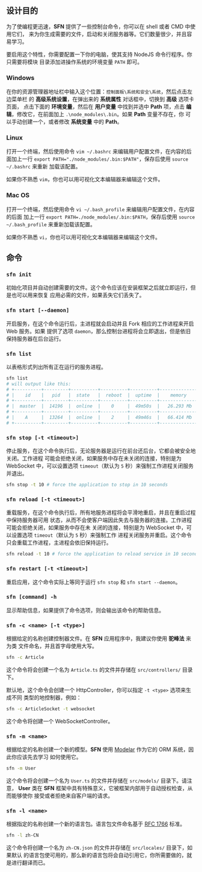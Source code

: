 <!-- title: 命令行; order: 7 -->
## 设计目的

为了使编程更迅速，**SFN** 提供了一些控制台命令，你可以在 shell 或者 CMD 中使用它们，
来为你生成需要的文件，启动和关闭服务器等。它们数量很少，并且容易学习。

要启用这个特性，你需要配置一下你的电脑，使其支持 NodeJS 命令行程序。你只需要将模块
目录添加进操作系统的环境变量 `PATH` 即可。

### Windows

在你的资源管理器地址栏中输入这个位置：`控制面板\系统和安全\系统`，然后点击左边菜单栏
的 **高级系统设置**，在弹出来的 **系统属性** 对话框中，切换到 **高级** 选项卡页面，
点击下面的 **环境变量**，然后在 **用户变量** 中找到并选中 **Path** 项，点击 
**编辑**，修改它，在前面加上 `.\node_modules\.bin`。如果 **Path** 变量不存在，你
可以手动创建一个，或者修改 **系统变量** 中的 **Path**。

### Linux

打开一个终端，然后使用命令 `vim ~/.bashrc` 来编辑用户配置文件，在内容的后面加上一行
`export PATH="./node_modules/.bin:$PATH"`，保存后使用 `source ~/.bashrc` 来重新
加载该配置。

如果你不熟悉 `vim`，你也可以用可视化文本编辑器来编辑这个文件。

### Mac OS

打开一个终端，然后使用命令 `vi ~/.bash_profile` 来编辑用户配置文件，在内容的后面
加上一行 `export PATH=./node_modules/.bin:$PATH`，保存后使用 
`source ~/.bash_profile` 来重新加载该配置。

如果你不熟悉 `vi`，你也可以用可视化文本编辑器来编辑这个文件。

## 命令

### `sfn init`

初始化项目并自动创建需要的文件。这个命令应该在安装框架之后就立即运行，但是也可以用来恢复
应用必需的文件，如果丢失它们丢失了。

### `sfn start [--daemon]`

开启服务，在这个命令运行后，主进程就会启动并且 Fork 相应的工作进程来开启 Web 服务。如果
提供了选项 `daemon`，那么控制台进程将会立即退出，但是依旧保持服务器在后台运行。

### `sfn list`

以表格形式列出所有正在运行的服务进程。

```sh
sfn list
# will output like this:
# +----------+---------+----------+----------+----------+---------------+-----+
# |    id    |   pid   |  state   |  reboot  |  uptime  |    memory     | cpu |
# +----------+---------+----------+----------+----------+---------------+-----+
# |  master  |  14196  |  online  |    0     |  49m50s  |   26.293 Mb   | 0 % |
# +----------+---------+----------+----------+----------+---------------+-----+
# |    A     |  13264  |  online  |    2     |  49m46s  |   66.414 Mb   | 0 % |
# +----------+---------+----------+----------+----------+---------------+-----+
```

### `sfn stop [-t <timeout>]`

停止服务，在这个命令执行后，无论服务器是运行在前台还后台，它都会被安全地关闭。工作进程
可能会拒绝关闭，如果服务中存在未关闭的连接，特别是为 WebSocket 中，可以设置选项 
`timeout`（默认为 `5` 秒）来强制工作进程关闭服务并退出。

```sh
sfn stop -t 10 # force the application to stop in 10 seconds
```

### `sfn reload [-t <timeout>]`

重载服务，在这个命令执行后，所有地服务进程将会平滑地重启，并且在重启过程中保持服务器可用
状态，从而不会使客户端因此失去与服务器的连接。工作进程可能会拒绝关闭，如果服务中存在未
关闭的连接，特别是为 WebSocket 中，可以设置选项 `timeout`（默认为 `5` 秒）来强制工作
进程关闭服务并重启。这个命令只会重载工作进程，主进程会依旧保持运行。

```sh
sfn reload -t 10 # force the application to reload service in 10 seconds
```

### `sfn restart [-t <timeout>]`

重启应用，这个命令实际上等同于运行 `sfn stop` 和 `sfn start --daemon`。

### `sfn [command] -h`

显示帮助信息，如果提供了命令选项，则会输出该命令的帮助信息。

### `sfn -c <name> [-t <type>]`

根据给定的名称创建控制器文件。在 **SFN** 应用程序中，我建议你使用 **驼峰法** 来为类
文件命名，并且首字母使用大写。

```sh
sfn -c Article
```

这个命令将会创建一个名为 `Article.ts` 的文件并存储在 `src/controllers/` 目录下。

默认地，这个命令会创建一个 HttpController，你可以指定 `-t <type>` 选项来生成不同
类型的地控制器，例如：

```sh
sfn -c ArticleSocket -t websocket
```

这个命令将创建一个 WebSocketController。

### `sfn -m <name>`

根据给定的名称创建一个新的模型。**SFN** 使用 
[Modelar](https://github.com/hyurl/modelar) 作为它的 ORM 系统，因此你应该先去学习
如何使用它。

```sh
sfn -m User
```

这个命令将会创建一个名为 `User.ts` 的文件并存储在 `src/models/` 目录下。请注意，
**User** 类在 **SFN** 框架中具有特殊意义，它被框架内部用于自动授权检查，从而能够使你
接受或者拒绝来自客户端的请求。

### `sfn -l <name>`

根据指定的名称创建一个新的语言包。语言包文件命名基于
[RFC 1766](https://www.ietf.org/rfc/rfc1766.txt) 标准。

```sh
sfn -l zh-CN
```

这个命令将创建一个名为 `zh-CN.json` 的文件并存储在 `src/locales/` 目录下，如果默认
的语言包使可用的，那么新的语言包将会自动引用它，你所需要做的，就是进行翻译而已。